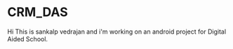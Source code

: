 # CRM_DAS
Hi
This is sankalp vedrajan and i'm working on an android project for Digital Aided School.
